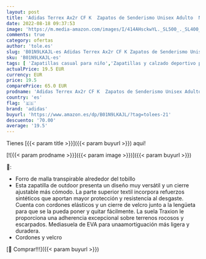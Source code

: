 ```yaml
---
layout: post
title: 'Adidas Terrex Ax2r CF K  Zapatos de Senderismo Unisex Adulto  Negro  Negbas/Negbas/Onix   38 EU'
date: 2022-08-18 09:37:53
image: 'https://m.media-amazon.com/images/I/414AHsckwYL._SL500_._SL400_.jpg'
comments: true
category: ofertas
author: 'tole.es'
slug: 'B01N9LKAJL-es Adidas Terrex Ax2r CF K Zapatos de Senderismo Unisex...'
sku: 'B01N9LKAJL-es'
tags: [ 'Zapatillas casual para niño','Zapatillas y calzado deportivo para Niño','Zapatos','Zapatos - Niños','Zapatos y complementos','adidas','zapatos','🇪🇸', ]
actualPrice: 19.5 EUR
currency: EUR
price: 19.5
comparePrice: 65.0 EUR
prodname: 'Adidas Terrex Ax2r CF K  Zapatos de Senderismo Unisex Adulto  Negro  Negbas/Negbas/Onix   38 EU'
country: 'es'
flag: '🇪🇸'
brand: 'adidas'
buyurl: 'https://www.amazon.es/dp/B01N9LKAJL/?tag=tolees-21'
descuento: '70.00'
average: '19.5'
---
```


Tienes [{{< param title >}}]({{< param buyurl >}}) aqui!

[![{{< param prodname >}}]({{< param image >}})]({{< param buyurl >}})

🔎:

- Forro de malla transpirable alrededor del tobillo
- Esta zapatilla de outdoor presenta un diseño muy versátil y un cierre ajustable más cómodo. La parte superior textil incorpora refuerzos sintéticos que aportan mayor protección y resistencia al desgaste. Cuenta con cordones elásticos y un cierre de velcro junto a la lengüeta para que se la pueda poner y quitar fácilmente. La suela Traxion le proporciona una adherencia excepcional sobre terrenos rocosos y escarpados. Mediasuela de EVA para unaamortiguación más ligera y duradera.
- Cordones y velcro

[🛒 Comprar!!!]({{< param buyurl >}})
